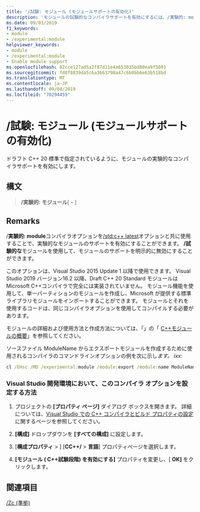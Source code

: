 ```yaml
---
title: '/試験: モジュール (モジュールサポートの有効化)'
description: 'モジュールの試験的なコンパイラサポートを有効にするには、/実験的: module コンパイラオプションを使用します。'
ms.date: 09/03/2019
f1_keywords:
- module
- /experimental:module
helpviewer_keywords:
- module
- /experimental:module
- Enable module support
ms.openlocfilehash: 82cce127ad5a2f87d11e4a653035bd80ea9f5001
ms.sourcegitcommit: fd0f8839da5c6a3663798a47c6b0bb6e63b518bd
ms.translationtype: MT
ms.contentlocale: ja-JP
ms.lasthandoff: 09/04/2019
ms.locfileid: "70294459"
---
```

# <a name="experimentalmodule-enable-module-support"></a>/試験: モジュール (モジュールサポートの有効化)

ドラフト C++ 20 標準で指定されているように、モジュールの実験的なコンパイラサポートを有効にします。

## <a name="syntax"></a>構文

> **/実験的: モジュール**[ **-** ]

## <a name="remarks"></a>Remarks

/**実験的: module**コンパイラオプションを[/std:c++ latest](std-specify-language-standard-version.md)オプションと共に使用することで、実験的なモジュールのサポートを有効にすることができます。 **/試験的な**モジュールを使用して、モジュールのサポートを明示的に無効にすることができます。

このオプションは、Visual Studio 2015 Update 1 以降で使用できます。 Visual Studio 2019 バージョン16.2 以降、Draft C++ 20 Standard モジュールは Microsoft C++コンパイラで完全には実装されていません。 モジュール機能を使用して、単一パーティションのモジュールを作成し、Microsoft が提供する標準ライブラリモジュールをインポートすることができます。 モジュールとそれを使用するコードは、同じコンパイラオプションを使用してコンパイルする必要があります。

モジュールの詳細および使用方法と作成方法については、「」の「 [ C++モジュールの概要](../../cpp/modules-cpp.md)」を参照してください。

ソースファイル ModuleName からエクスポートモジュールを作成するために使用されるコンパイラのコマンドラインオプションの例を次に示し*ます。 ixx*:

```cmd
cl /EHsc /MD /experimental:module /module:export /module:name ModuleName /module:wrapper C:\Output\path\ModuleName.h /module:output C:\Output\path\ModuleName.ifc -c ModuleName.ixx
```

### <a name="to-set-this-compiler-option-in-the-visual-studio-development-environment"></a>Visual Studio 開発環境において、このコンパイラ オプションを設定する方法

1. プロジェクトの **[プロパティ ページ]** ダイアログ ボックスを開きます。 詳細については、[Visual Studio での C++ コンパイラとビルド プロパティの設定](../working-with-project-properties.md)に関するページを参照してください。

1. **[構成]** ドロップダウンを **[すべての構成]** に設定します。

1. [**構成プロパティ** > ] [**CC++/**  > **言語**] プロパティページを選択します。

1. **[モジュール ( C++試験段階) を有効にする]** プロパティを変更し、[ **OK]** をクリックします。

## <a name="see-also"></a>関連項目

[/Zc (準拠)](zc-conformance.md)
